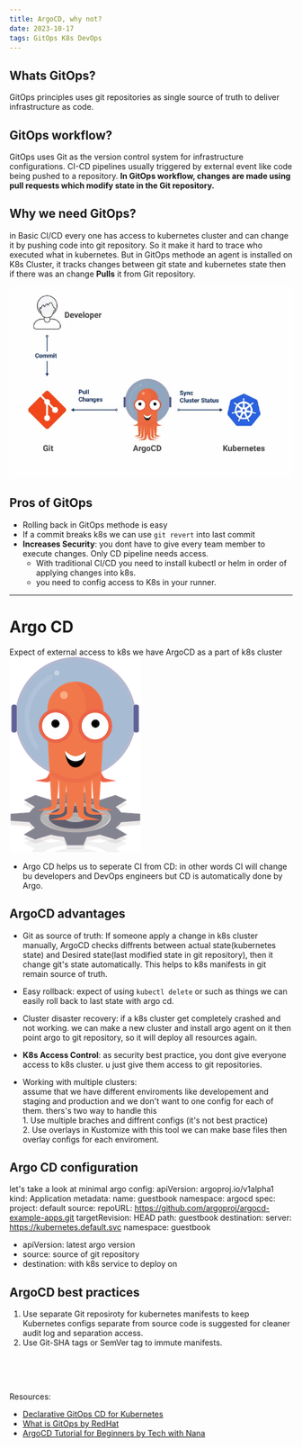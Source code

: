 ```yaml
---
title: ArgoCD, why not?
date: 2023-10-17
tags: GitOps K8s DevOps
---
```

## Whats GitOps?
GitOps principles uses git repositories as single source of truth to deliver infrastructure as code.
## GitOps workflow?
GitOps uses Git as the version control system for infrastructure configurations.
CI-CD pipelines usually triggered by external event like code being pushed to a repository.
**In GitOps workflow, changes are made using pull requests which modify state in the Git repository.**

## Why we need GitOps?
in Basic CI/CD every one has access to kubernetes cluster and can change it by pushing code into git repository. So it make it hard to trace who executed what in kubernetes.
But in GitOps methode an agent is installed on K8s Cluster, it tracks changes between git state and kubernetes state then if there was an change **Pulls** it from Git repository.

![pull based](/images/ArgoCD/2.webp)


## Pros of GitOps
- Rolling back in GitOps methode is easy
- If a commit breaks k8s we can use `git revert` into last commit
- **Increases Security**: you dont have to give every team member to execute changes. Only CD pipeline needs access.
	- With traditional CI/CD you need to install kubectl or helm in order of applying changes into k8s.
	- you need to config access to K8s in your runner. 
------------------------
# Argo CD
Expect of external access to k8s we have ArgoCD as a part of k8s cluster<br/>
![Argo](/images/ArgoCD/argo.png)
- Argo CD helps us to seperate CI from CD: in other words CI will change bu developers and DevOps engineers but CD is automatically done by Argo. 
## ArgoCD advantages
- Git as source of truth: If someone apply a change in k8s cluster manually, ArgoCD checks diffrents between actual state(kubernetes state) and Desired state(last modified state in git repository), then it change git's state automatically. This helps to k8s manifests in git remain source of truth.
- Easy rollback: expect of using `kubectl delete` or such as things we can easily roll back to last state with argo cd.
- Cluster disaster recovery: if a k8s cluster get completely crashed and not working. we can make a new cluster and install argo agent on it then point argo to git repository, so it will deploy all resources again.
- **K8s Access Control**: as security best practice, you dont give everyone access to k8s cluster. u just give them access to git repositories.



- Working with multiple clusters:<br/>
assume that we have different enviroments like developement and staging and production and we don't want to one config for each of them. thers's two way to handle this<br/> 	1. Use multiple braches and diffrent configs (it's not best practice)<br/> 	2. Use overlays in Kustomize
with this tool we can make base files then overlay configs for each enviroment.

## Argo CD configuration

let's take a look at minimal argo config:
	apiVersion: argoproj.io/v1alpha1
	kind: Application
	metadata:
	name: guestbook
	namespace: argocd
	spec:
	project: default
	source:
		repoURL: https://github.com/argoproj/argocd-example-apps.git
		targetRevision: HEAD
		path: guestbook
	destination:
		server: https://kubernetes.default.svc
		namespace: guestbook
* apiVersion: latest argo version
* source: source of git repository
* destination: with k8s service to deploy on

## ArgoCD best practices
1. Use separate Git reposiroty for kubernetes manifests to keep Kubernetes configs separate from source code is suggested for cleaner audit log and separation access.
2. Use Git-SHA tags or SemVer tag to immute manifests.


<br/>
<br/>
<br/>







Resources: 

- [Declarative GitOps CD for Kubernetes](https://argo-cd.readthedocs.io/en/stable/user-guide/best_practices/)
- [What is GitOps by RedHat](https://www.redhat.com/en/topics/devops/what-is-gitops)
- [ ArgoCD Tutorial for Beginners by Tech with Nana](https://www.youtube.com/watch?v=MeU5_k9ssrs)
